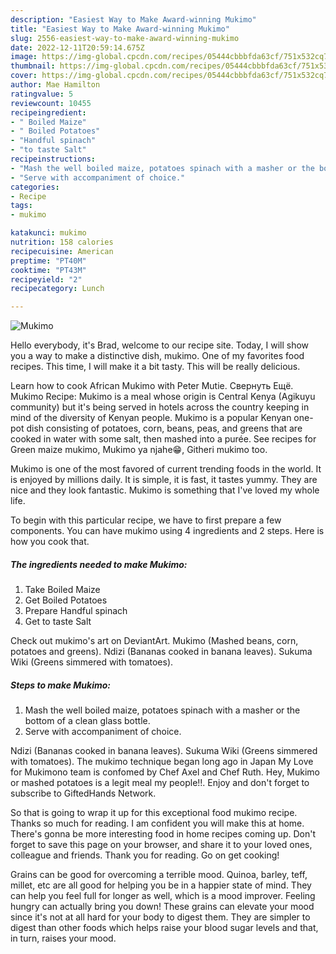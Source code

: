 ```yaml
---
description: "Easiest Way to Make Award-winning Mukimo"
title: "Easiest Way to Make Award-winning Mukimo"
slug: 2556-easiest-way-to-make-award-winning-mukimo
date: 2022-12-11T20:59:14.675Z
image: https://img-global.cpcdn.com/recipes/05444cbbbfda63cf/751x532cq70/mukimo-recipe-main-photo.jpg
thumbnail: https://img-global.cpcdn.com/recipes/05444cbbbfda63cf/751x532cq70/mukimo-recipe-main-photo.jpg
cover: https://img-global.cpcdn.com/recipes/05444cbbbfda63cf/751x532cq70/mukimo-recipe-main-photo.jpg
author: Mae Hamilton
ratingvalue: 5
reviewcount: 10455
recipeingredient:
- " Boiled Maize"
- " Boiled Potatoes"
- "Handful spinach"
- "to taste Salt"
recipeinstructions:
- "Mash the well boiled maize, potatoes spinach with a masher or the bottom of a clean glass bottle."
- "Serve with accompaniment of choice."
categories:
- Recipe
tags:
- mukimo

katakunci: mukimo 
nutrition: 158 calories
recipecuisine: American
preptime: "PT40M"
cooktime: "PT43M"
recipeyield: "2"
recipecategory: Lunch

---
```



![Mukimo](https://img-global.cpcdn.com/recipes/05444cbbbfda63cf/751x532cq70/mukimo-recipe-main-photo.jpg)

Hello everybody, it's Brad, welcome to our recipe site. Today, I will show you a way to make a distinctive dish, mukimo. One of my favorites food recipes. This time, I will make it a bit tasty. This will be really delicious.

Learn how to cook African Mukimo with Peter Mutie. Свернуть Ещё. Mukimo Recipe: Mukimo is a meal whose origin is Central Kenya (Agikuyu community) but it&#39;s being served in hotels across the country keeping in mind of the diversity of Kenyan people. Mukimo is a popular Kenyan one-pot dish consisting of potatoes, corn, beans, peas, and greens that are cooked in water with some salt, then mashed into a purée. See recipes for Green maize mukimo, Mukimo ya njahe😁, Githeri mukimo too.

Mukimo is one of the most favored of current trending foods in the world. It is enjoyed by millions daily. It is simple, it is fast, it tastes yummy. They are nice and they look fantastic. Mukimo is something that I've loved my whole life.


To begin with this particular recipe, we have to first prepare a few components. You can have mukimo using 4 ingredients and 2 steps. Here is how you cook that.

<!--inarticleads1-->

##### The ingredients needed to make Mukimo:

1. Take  Boiled Maize
1. Get  Boiled Potatoes
1. Prepare Handful spinach
1. Get to taste Salt


Check out mukimo&#39;s art on DeviantArt. Mukimo (Mashed beans, corn, potatoes and greens). Ndizi (Bananas cooked in banana leaves). Sukuma Wiki (Greens simmered with tomatoes). 

<!--inarticleads2-->

##### Steps to make Mukimo:

1. Mash the well boiled maize, potatoes spinach with a masher or the bottom of a clean glass bottle.
1. Serve with accompaniment of choice.


Ndizi (Bananas cooked in banana leaves). Sukuma Wiki (Greens simmered with tomatoes). The mukimo technique began long ago in Japan My Love for Mukimono team is confomed by Chef Axel and Chef Ruth. Hey, Mukimo or mashed potatoes is a legit meal my people!!. Enjoy and don&#39;t forget to subscribe to GiftedHands Network. 

So that is going to wrap it up for this exceptional food mukimo recipe. Thanks so much for reading. I am confident you will make this at home. There's gonna be more interesting food in home recipes coming up. Don't forget to save this page on your browser, and share it to your loved ones, colleague and friends. Thank you for reading. Go on get cooking!

Grains can be good for overcoming a terrible mood. Quinoa, barley, teff, millet, etc are all good for helping you be in a happier state of mind. They can help you feel full for longer as well, which is a mood improver. Feeling hungry can actually bring you down! These grains can elevate your mood since it's not at all hard for your body to digest them. They are simpler to digest than other foods which helps raise your blood sugar levels and that, in turn, raises your mood.
